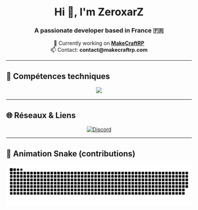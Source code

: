<h1 align="center">Hi 👋, I'm ZeroxarZ</h1>
<h3 align="center">A passionate developer based in France 🇫🇷</h3>

<p align="center">
  🔭 Currently working on <a href="https://makecraftrp.com" target="_blank"><strong>MakeCraftRP</strong></a><br>
  📫 Contact: <strong>contact@makecraftrp.com</strong>
</p>

---

## 🧰 Compétences techniques

<p align="center">
  <img src="https://skillicons.dev/icons?i=js,ts,php,py,html,css,sass,bootstrap,tailwind,react,reactnative,nextjs,nodejs,express,dart,flutter,androidstudio,swift,mysql,oracle,firebase,git,github,vscode,figma,postman,zapier,ifttt" />
</p>

---

## 🌐 Réseaux & Liens

<p align="center">
  <a href="https://discord.makecraftrp.com" target="_blank">
    <img src="https://img.shields.io/badge/Discord-5865F2?style=for-the-badge&logo=discord&logoColor=white" alt="Discord" />
  </a>
</p>

---

## 🐍 Animation Snake (contributions)

<div align="center">
  <a href="https://raw.githubusercontent.com/1999AZZAR/1999AZZAR/readme/resources/grid-snake.svg/">
    <img src="https://raw.githubusercontent.com/1999AZZAR/1999AZZAR/readme/resources/grid-snake.svg" alt="snake">
  </a>
</div>
